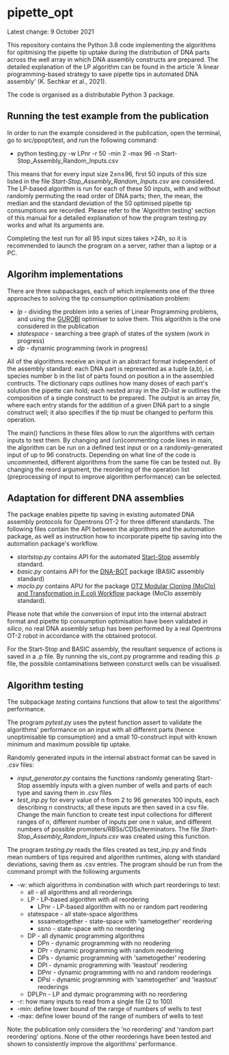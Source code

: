 # pipette_opt

Latest change: 9 October 2021

This repository contains the Python 3.8 code implementing the algorithms for opitmising the pipette tip uptake during the distribution of DNA parts across the well array in which DNA assembly constructs are prepared. The detailed explanation of the LP algorithm can be found in the article 'A linear programming-based strategy to save pipette tips in automated DNA assembly' (K. Sechkar et al., 2021).

The code is organised as a distributable Python 3 package.

## Running the test example from the publication

In order to run the example considered in the publication, open the terminal, go to src/ppopt/test, and run the following command:
* python testing.py -w LPnr -r 50 -min 2 -max 96 -n Start-Stop_Assembly_Random_Inputs.csv

This means that for every input size 2&#8804;n&#8804;96, first 50 inputs of this size listed in the file _Start-Stop_Assembly_Random_Inputs.csv_ are considered. 
The LP-based algorithm is run for each of these 50 inputs, with and without randomly permuting the read order of DNA parts;
then, the mean, the median and the standard deviation of the 50 optimised pipette tip consumptions are recorded.
Please refer to the 'Algorithm testing' section of this manual for a detailed explanation of how the program testing.py works and what its arguments are.

Completing the test run for all 95 input sizes takes >24h, so it is recommended to launch the program on a server,
rather than a laptop or a PC. 

## Algorihm implementations
There are three subpackages, each of which implements one of the three approaches to solving the tip consumption optimisation problem:
* _lp_ - dividing the problem into a series of Linear Programming problems, and using the [GUROBI](https://www.gurobi.com/) optimiser to solve them. This algorithm is the one considered in the publication
* _statespace_ - searching a tree graph of states of the system (work in progress)
* _dp_ - dynamic programming (work in progress)

All of the algorithms receive an input in an abstract format independent of the assembly standard: each DNA part is represented as a tuple (a,b), i.e. species number b in the list of parts found on position a in the assembled contructs. The dictionary _caps_  outlines how many doses of each part's solution the pipette can hold; each nested array in the  2D-list _w_ outlines the composition of a single construct to be prepared. The output is an array _fin_, where each entry stands for the addition of a given DNA part to a single construct well; it also specifies if the tip must be changed to perform this operation.

The main() functions in these files allow to run the algorithms with certain inputs to test them. By changing and (un)commenting code lines in main, the algorithm can be run on a defined test input or on a randomly-generated input of up to 96 constructs.  Depending on what line of the code is uncommented, different algorithms from the same file can be tested out. By changing the reord argument, the reordering of the operation list (preprocessing of input to improve algorithm performance) can be selected.

## Adaptation for different DNA assemblies
The package enables pipette tip saving in existing automated DNA assembly protocols for Opentrons OT-2 for three different standards. The following files contain the API between the algorithms and the automation package, as well as instruction how to incorporate pipette tip saving into the automation package's workflow.
* _startstop.py_ contains API for the automated [Start-Stop](https://github.com/zoltuz/dna_assembler)  assembly standard.
* _basic.py_ contains API for the [DNA-BOT](https://github.com/BASIC-DNA-ASSEMBLY/DNA-BOT) package (BASIC assembly standard)
* _moclo.py_ contains APU for the package [OT2 Modular Cloning (MoClo) and Transformation in E.coli Workflow](https://github.com/DAMPLAB/OT2-MoClo-Transformation-Ecoli) package (MoClo assembly standard).

Please note that while the conversion of input into the internal abstract format and pipette tip consumption optimisation have been validated _in silico_, no real DNA assembly setup has been performed by a real Opentrons OT-2 robot in accordance with the obtained protocol.

For the Start-Stop and BASIC assembly, the resultant sequence of actions is saved in a .p file. By running the vis_cont.py programme and reading this .p file, the possible contaminations between consturct wells can be visualised.

## Algorithm testing
The subpackage _testing_ contains functions that allow to test the algorithms' performance.

The program _pytest.py_ uses the pytest function assert to validate the algorithms' performance on an input with all different parts (hence unoptimisable tip consumption) and a small 10-construct input with known minimum and maximum possible tip uptake.

Randomly generated inputs in the internal abstract format can be saved in .csv files:
* _input_generator.py_ contains the functions randomly generating Start-Stop assembly inputs with a given number of wells and parts of each type and saving them in .csv files
* _test_inp.py_ for every value of n from 2 to 96 generates 100 inputs, each describing n constructs;
  all these inputs are then saved in a csv file. 
  Change the main function to create test input collections for different ranges of n, different number of inputs per one n value,
  and different numbers of possible promoters/RBSs/CDSs/terminators.
  The file _Start-Stop_Assembly_Random_Inputs.csv_ was created using this function.

The program _testing.py_ reads the files created as test_inp.py and finds mean numbers of tips required and algorithm runtimes, along with standard deviations, saving them as .csv entries.
The program should be run from the command prompt with the following arguments
* -w: which algorithms in combination with which part reorderings to test:
	* all - all algorithms and all reorderings
	* LP - LP-based algorithm with all reordering 
	    * LPnr - LP-based algorithm with no or random part reodering
	* statespace - all state-space algorithms
		* sssametogether - state-space with 'sametogether' reordering
		* ssno - state-space with no reordering
	* DP - all dynamic programming algorithms
		* DPn - dynamic programming with no reodering
		* DPr - dynamic programming with random reodering
		* DPs - dynamic programming with 'sametogether' reodering
		* DPl - dynamic programming with 'leastout' reodering
		* DPnr - dynamic programming with no and random reoderings
		* DPsl - dynamic programming with 'sametogether' and 'leastout' reoderings
	* DPLPn - LP and dymaic programming with no reordering
* -r: how many inputs to read from a single file (2 to 100)
* -min: define lower bound of the range of numbers of wells to test
* -max: define lower bound of the range of numbers of wells to test

Note: the publication only considers the 'no reordering' and 'random part reordering' options.
None of the other reorderings have been tested and shown to consistently improve the algorithms' performance.
